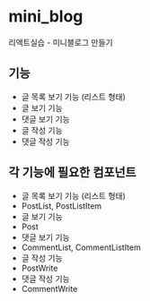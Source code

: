 # mini_blog
리액트실습 - 미니블로그 만들기

## 기능
- 글 목록 보기 기능 (리스트 형태)
- 글 보기 기능
- 댓글 보기 기능
- 글 작성 기능
- 댓글 작성 기능

## 각 기능에 필요한 컴포넌트

- 글 목록 보기 기능 (리스트 형태)
- PostList, PostListItem
- 글 보기 기능
- Post
- 댓글 보기 기능
- CommentList, CommentListItem
- 글 작성 기능
- PostWrite
- 댓글 작성 기능
- CommentWrite